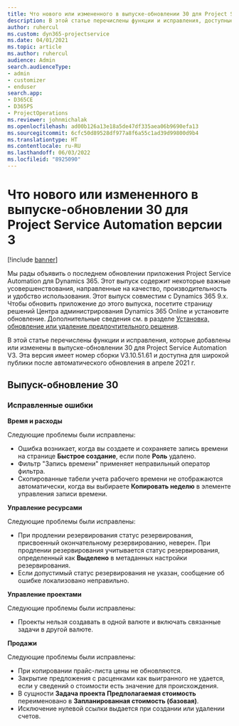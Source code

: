```yaml
---
title: Что нового или измененного в выпуске-обновлении 30 для Project Service Automation версии 3
description: В этой статье перечислены функции и исправления, доступные в выпуске-обновлении 30 для Project Service Automation, V3.
author: ruhercul
ms.custom: dyn365-projectservice
ms.date: 04/01/2021
ms.topic: article
ms.author: ruhercul
audience: Admin
search.audienceType:
- admin
- customizer
- enduser
search.app:
- D365CE
- D365PS
- ProjectOperations
ms.reviewer: johnmichalak
ms.openlocfilehash: ad00b126a13e18a5de47df335aea06b9690efa13
ms.sourcegitcommit: 6cfc50d89528df977a8f6a55c1ad39d99800d9b4
ms.translationtype: HT
ms.contentlocale: ru-RU
ms.lasthandoff: 06/03/2022
ms.locfileid: "8925090"
---
```

# <a name="whats-new-or-changed-in-project-service-automation-update-release-30-v3"></a>Что нового или измененного в выпуске-обновлении 30 для Project Service Automation версии 3

[!include [banner](../includes/psa-now-project-operations.md)]

Мы рады объявить о последнем обновлении приложения Project Service Automation для Dynamics 365. Этот выпуск содержит некоторые важные усовершенствования, направленные на качество, производительность и удобство использования. Этот выпуск совместим с Dynamics 365 9.x. Чтобы обновить приложение до этого выпуска, посетите страницу решений Центра администрирования Dynamics 365 Online и установите обновление. Дополнительные сведения см. в разделе [Установка, обновление или удаление предпочтительного решения](/power-platform/admin/install-remove-preferred-solution).

В этой статье перечислены функции и исправления, которые добавлены или изменены в выпуске-обновлении 30 для Project Service Automation V3. Эта версия имеет номер сборки V3.10.51.61 и доступна для широкой публики после автоматического обновления в апреле 2021 г.

## <a name="update-release-30"></a>Выпуск-обновление 30

### <a name="bug-fixes"></a>Исправленные ошибки

**Время и расходы**

Следующие проблемы были исправлены:

- Ошибка возникает, когда вы создаете и сохраняете запись времени на странице **Быстрое создание**, если поле **Роль** удалено.
- Фильтр "Запись времени" применяет неправильный оператор фильтра.
- Скопированные табели учета рабочего времени не отображаются автоматически, когда вы выбираете **Копировать неделю** в элементе управления записи времени.

**Управление ресурсами**

Следующие проблемы были исправлены:

- При продлении резервирования статус резервирования, присвоенный окончательному резервированию, неверен. При продлении резервирования учитывается статус резервирования, определенный как **Выделено** в метаданных настройки резервирования.
- Если допустимый статус резервирования не указан, сообщение об ошибке локализовано неправильно.

**Управление проектами**

Следующие проблемы были исправлены:

- Проекты нельзя создавать в одной валюте и включать связанные задачи в другой валюте.

**Продажи**

Следующие проблемы были исправлены:

- При копировании прайс-листа цены не обновляются.
- Закрытие предложения с расценками как выигранного не удается, если у сведений о стоимости есть значение для происхождения.
- В сущности **Задача проекта** **Предполагаемая стоимость** переименовано в **Запланированная стоимость (базовая)**.
- Исключение нулевой ссылки выдается при создании или удалении счетов.
